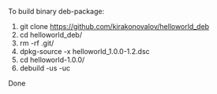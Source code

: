 To build binary deb-package:
1) git clone https://github.com/kirakonovalov/helloworld_deb
2) cd helloworld_deb/
3) rm -rf .git/
4) dpkg-source -x helloworld_1.0.0-1.2.dsc
5) cd helloworld-1.0.0/
6) debuild -us -uc

Done
